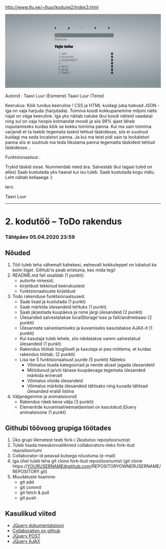 http://www.tlu.ee/~tluur/kodune2/index3.html

![](img/To-do.png)

Autorid :
Taavi Luur (Esimene)
Taavi Luur (Teine)

Keerukus:
Kõik tundus keeruline !
CSS ja HTML kuidagi juba tulevad JSON -iga on vaja harjuda (harjutada).
Toimiva koodi kokkupanemine miljoni näite najal on väga keeruline.
Iga yks näitab natuke (kui koodi näiteid vaadata) ning sul on vaja hoopis kolmandat moodi ja siis 99% ajast läheb nuputamiseks kuidas kõik se kokku toimima panna.
Kui ma sain toimima varjandi et ta tsekib tegemata taskid tehtud täskidesse, siis ei suutnud kuidagi ma seda localstori panna.
Ja kui ma teist pidi sain ta lockalstori panna siis ei suutnub ma teda liikutama panna tegematta täskidest tehtud täskidesse...

Funktsionaalsus :

Trykid täskid sisse.
Nummerdab need ära.
Salvestab (kui tagasi tuled on alles)
Saab kustutada yks haaval kui isu tuleb.
Saab kustutada kogu mälu.
Leht näitab kellaaega :)

terv.

Taavi Luur

------------------------------------------------------




# 2. kodutöö – ToDo rakendus

### Tähtpäev 05.04.2020 23:59

## Nõuded

1. Töö tuleb teha vähemalt kahekesi, eelnevalt kokkuleppel on lubatud ka kolm liiget. GitHub'is peab eristuma, kes mida tegi!
1. README.md fail sisaldab (1 punkti):
    * autorite nimesid; 
    * kirjeldust tekkinud keerukustest
    * funktsionaalsuste kirjeldust
1. Todo rakenduse funktsionaalsused:   
    * Saab lisad ja kustutada (1 punkt)
    * Saab märkida ülesandeid tehtuks (1 punkt)
    * Saab järjestada kuupäeva ja nime järgi ülesandeid (2 punkti)
    * Ülesanded salvestatakse localStorage'isse ja faili/andmebaasi (2 punkti)
    * Ülesannete salvestamiseks ja kuvamiseks kasutatakse AJAX-it (1 punkti)
    * Kui kasutaja tuleb lehele, siis näidatakse varem salvestatud ülesandeid (1 punkt)
    * Rakendus töötab loogiliselt ja kasutaja ei pea mõtlema, et kuidas rakendus töötab. (2 punkti)
    * Lisa ise 5 funktsionaalsust juurde.(5 punkti)
      Näiteks: 
         * Võimalus lisada kategooriad ja nende alusel jagada ülesandeid
         * Möödunud ja/või tänase kuupäevaga tegemata ülesanded märkida erinevalt
         * Võimalus otsida ülesandeid
         * Võimalus märkida ülesandeid tähtsaks ning kuvada tähtsad ülesanded eraldi listina
1. Väljanägemine ja animatsioonid
    * Rakendus näeb kena välja (3 punkti)
    * Elementide kuvamisel/eemaldamisel on kasutatud jQuery animatsioone (1 punkt)


## Githubi töövoog grupiga töötades

1. Üks grupi liikmetest teeb fork-i 2kodutoo repositooriumist
2. Tuleb lisada meeskonnaliikmed collaborators-iteks fork-itud repositooriumi 
3. Collaborator-id peavad kutsega nõustuma (e-mail)
4. Iga ühel tuleb teha git clone fork-itud repositooriumist (git clone https://YOURUSERNAME@github.com/REPOSITORYOWNERUSERNAME/REPOSITORY.git)
5. Muudatuste lisamine:
     * git add
     * git commit
     * git fetch & pull
     * git push

## Kasulikud viited
* [JQuery dokumentatsioon](http://api.jquery.com)
* [Collaboration on github](https://github.com/eesrakenduste-arendamine-2019/2kodutoo/settings/collaboration)
* [JQuery POST](https://api.jquery.com/jquery.post/)
* [JQuery AJAX](http://api.jquery.com/jquery.ajax/)
